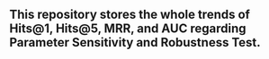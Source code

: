 ## This repository stores the whole trends of Hits@1, Hits@5, MRR, and AUC regarding Parameter Sensitivity and Robustness Test.
